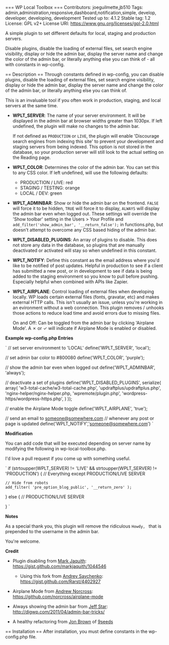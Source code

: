 === WP Local Toolbox ===
Contributors: joeguilmette,jb510
Tags: admin,administration,responsive,dashboard,notification,simple, develop, developer, developing, development
Tested up to: 4.1.2
Stable tag: 1.2
License: GPL v2+
License URI: https://www.gnu.org/licenses/gpl-2.0.html

A simple plugin to set different defaults for local, staging and production servers.

Disable plugins, disable the loading of external files, set search engine visibility, display or hide the admin bar, display the server name and change the color of the admin bar, or literally anything else you can think of - all with constants in wp-config.

== Description ==
Through constants defined in wp-config, you can disable plugins, disable the  loading of external files, set search engine visibility, display or hide the admin bar, display the server name and change the color of the admin bar, or literally anything else you can think of.

This is an invaluable tool if you often work in production, staging, and local servers at the same time. 

* **WPLT_SERVER**: The name of your server environment. It will be displayed in the admin bar at browser widths greater than 1030px. If left undefined, the plugin will make no changes to the admin bar. 

	If not defined as `PRODUCTION` or `LIVE`, the plugin will enable 'Discourage search engines from indexing this site' to prevent your development and staging servers from being indexed. This option is not stored in the database, so your production server will still look to the actual setting on the Reading page.

* **WPLT_COLOR**: Determines the color of the admin bar. You can set this to any CSS color. If left undefined, will use the following defaults: 
	
	* PRODUCTION / LIVE: red
	* STAGING / TESTING: orange
	* LOCAL / DEV: green

* **WPLT_ADMINBAR**: Show or hide the admin bar on the frontend. `FALSE` will force it to be hidden, `TRUE` will force it to display, `ALWAYS` will display the admin bar even when logged out. These settings will override the 'Show toolbar' setting in the Users > Your Profile and `add_filter('show_admin_bar', '__return_false');` in functions.php, but doesn't attempt to overcome any CSS based hiding of the admin bar.

* **WPLT_DISABLED_PLUGINS**: An array of plugins to disable. This does not store any data in the database, so plugins that are manually deactivated or activated will stay so when undefined in this constant.

* **WPLT_NOTIFY**: Define this constant as the email address where you\'d like to be notified of post updates. Helpful in production to see if a client has submitted a new post, or in development to see if data is being added to the staging environment so you know to pull before pushing. Especially helpful when combined with APIs like Zapier.

* **WPLT_AIRPLANE**: Control loading of external files when developing locally. WP loads certain external files (fonts, gravatar, etc) and makes external HTTP calls. This isn\'t usually an issue, unless you're working in an evironment without a web connection. This plugin removes / unhooks those actions to reduce load time and avoid errors due to missing files.

	On and Off: Can be toggled from the admin bar by clicking 'Airplane Mode'. A ✗ or ✓ will indicate if Airplane Mode is enabled or disabled. 

**Example wp-config.php Entries**

`
// set server environment to \'LOCAL\'
define('WPLT_SERVER', 'local');

// set admin bar color to #800080
define('WPLT_COLOR', 'purple');

// show the admin bar even when logged out
define('WPLT_ADMINBAR', 'always');

// deactivate a set of plugins
define('WPLT_DISABLED_PLUGINS', serialize(
	array(
		'w3-total-cache/w3-total-cache.php',
		'updraftplus/updraftplus.php',
		'nginx-helper/nginx-helper.php\,
		'wpremote/plugin.php',
		'wordpress-https/wordpress-https.php',
	)
));

// enable the Airplane Mode toggle
define('WPLT_AIRPLANE', 'true');

// send an email to someone@somewhere.com 
// whenever any post or page is updated
define('WPLT_NOTIFY','someone@somewhere.com')
`

**Modification**

You can add code that will be executed depending on server name by modifying the following in wp-local-toolbox.php.

I'd love a pull request if you come up with something useful.

`
if (strtoupper(WPLT_SERVER) != 'LIVE' && strtoupper(WPLT_SERVER) != 'PRODUCTION') {
	// Everything except PRODUCTION/LIVE SERVER

	// Hide from robots
	add_filter( 'pre_option_blog_public', '__return_zero' );

} else {
	// PRODUCTION/LIVE SERVER

}
`

**Notes**

As a special thank you, this plugin will remove the ridiculous `Howdy, ` that is prepended to the username in the admin bar.

You're welcome.

**Credit**

* Plugin disabling from [Mark Jaquith](https://twitter.com/markjaquith): https://gist.github.com/markjaquith/1044546

	* Using this fork from [Andrey Savchenko](https://twitter.com/rarst): https://gist.github.com/Rarst/4402927

* Airplane Mode from [Andrew Norcross](https://twitter.com/norcross): https://github.com/norcross/airplane-mode

* Always showing the admin bar from [Jeff Star](https://twitter.com/perishable): http://digwp.com/2011/04/admin-bar-tricks/

* A healthy refactoring from [Jon Brown](https://twitter.com/jb510) of [9seeds](http://9seeds.com/)

== Installation ==
After installation, you must define constants in the wp-config.php file.
